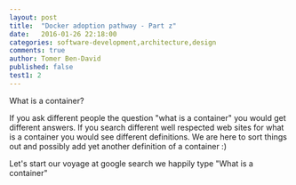 ```yaml
---
layout: post
title:  "Docker adoption pathway - Part z"
date:   2016-01-26 22:18:00
categories: software-development,architecture,design
comments: true
author: Tomer Ben-David
published: false
test1: 2
---
```

What is a container?

If you ask different people the question "what is a container" you would get different answers.  If you search different well respected web sites for what is a container you would see different definitions.  We are here to sort things out and possibly add yet another definition of a container :)

Let's start our voyage at google search we happily type "What is a container"
